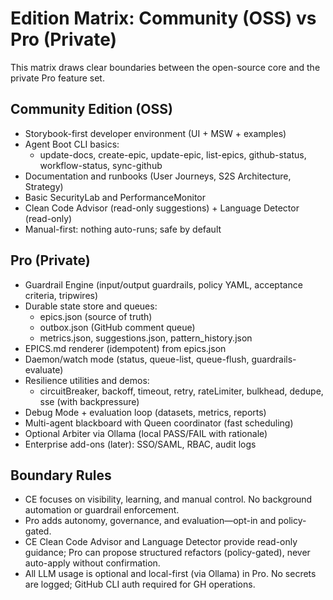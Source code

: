 # Edition Matrix: Community (OSS) vs Pro (Private)

This matrix draws clear boundaries between the open-source core and the private Pro feature set.

## Community Edition (OSS)
- Storybook-first developer environment (UI + MSW + examples)
- Agent Boot CLI basics:
  - update-docs, create-epic, update-epic, list-epics, github-status, workflow-status, sync-github
- Documentation and runbooks (User Journeys, S2S Architecture, Strategy)
- Basic SecurityLab and PerformanceMonitor
- Clean Code Advisor (read-only suggestions) + Language Detector (read-only)
- Manual-first: nothing auto-runs; safe by default

## Pro (Private)
- Guardrail Engine (input/output guardrails, policy YAML, acceptance criteria, tripwires)
- Durable state store and queues:
  - epics.json (source of truth)
  - outbox.json (GitHub comment queue)
  - metrics.json, suggestions.json, pattern_history.json
- EPICS.md renderer (idempotent) from epics.json
- Daemon/watch mode (status, queue-list, queue-flush, guardrails-evaluate)
- Resilience utilities and demos:
  - circuitBreaker, backoff, timeout, retry, rateLimiter, bulkhead, dedupe, sse (with backpressure)
- Debug Mode + evaluation loop (datasets, metrics, reports)
- Multi-agent blackboard with Queen coordinator (fast scheduling)
- Optional Arbiter via Ollama (local PASS/FAIL with rationale)
- Enterprise add-ons (later): SSO/SAML, RBAC, audit logs

## Boundary Rules
- CE focuses on visibility, learning, and manual control. No background automation or guardrail enforcement.
- Pro adds autonomy, governance, and evaluation—opt-in and policy-gated.
- CE Clean Code Advisor and Language Detector provide read-only guidance; Pro can propose structured refactors (policy-gated), never auto-apply without confirmation.
- All LLM usage is optional and local-first (via Ollama) in Pro. No secrets are logged; GitHub CLI auth required for GH operations.

